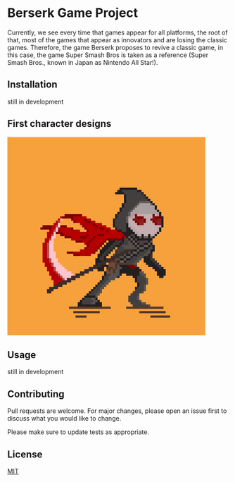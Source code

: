 # Berserk Game Project

Currently, we see every time that games appear for all platforms, the root of that, most of the games that appear as innovators and are losing the classic games. Therefore, the game Berserk proposes to revive a classic game, in this case, the game Super Smash Bros is taken as a reference (Super Smash Bros., known in Japan as Nintendo All Star!).

## Installation

still in development

## First character designs

![](src/desktop/image/warrior.gif)

## Usage

still in development

## Contributing
Pull requests are welcome. For major changes, please open an issue first to discuss what you would like to change.

Please make sure to update tests as appropriate.

## License
[MIT](https://choosealicense.com/licenses/mit/)
